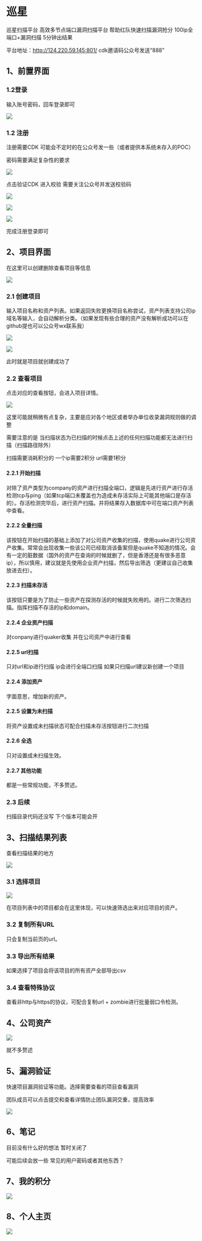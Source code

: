 # 巡星
巡星扫描平台
高效多节点端口漏洞扫描平台 
帮助红队快速扫描漏洞抢分 100ip全端口+漏洞扫描 5分钟出结果

平台地址：http://124.220.59.145:801/
cdk邀请码公众号发送“888”

## 1、前置界面

### 1.2登录

输入账号密码，回车登录即可

![](https://cdn.nlark.com/yuque/0/2025/png/33689649/1759634830113-b17fd021-c3ad-4dd3-927e-1711207c16c3.png)



### 1.2 注册

注册需要CDK 可能会不定时的在公众号发一些（或者提供本系统未存入的POC）

密码需要满足复杂性的要求

![](https://cdn.nlark.com/yuque/0/2025/png/33689649/1759634898231-38827fc6-6ef2-49b4-a951-24960d9a020e.png)

点击验证CDK 进入校验 需要关注公众号并发送校验码

![](https://cdn.nlark.com/yuque/0/2025/png/33689649/1759635099101-dbb4af29-a7b4-4da2-adca-519f890cecbd.png)

![](https://cdn.nlark.com/yuque/0/2025/png/33689649/1759635134832-cefdf40f-3f4a-45d6-b692-cda40961a880.png)

![](https://cdn.nlark.com/yuque/0/2025/png/33689649/1759635152161-23b735be-cc26-4fbf-9d23-a300cc41848f.png)

完成注册登录即可



## 2、项目界面

在这里可以创建删除查看项目等信息

![](https://cdn.nlark.com/yuque/0/2025/png/33689649/1759635302903-0bf1257c-a4b8-46a8-ae00-47f4987a38a5.png)

### 2.1 创建项目

输入项目名称和资产列表。如果返回失败更换项目名称尝试，资产列表支持公司ip域名等输入，会自动解析分类。（如果发现有些合理的资产没有解析成功可以在github提也可以公众号wx联系我）

![](https://cdn.nlark.com/yuque/0/2025/png/33689649/1759635467730-f96e878c-dde0-4586-a61c-4cf86cff4bc6.png)

![](https://cdn.nlark.com/yuque/0/2025/png/33689649/1759635542058-a908156f-cbdc-4ef0-ad97-08cb8c16e027.png)

此时就是项目就创建成功了

### 2.2 查看项目

点击对应的查看按钮，会进入项目详情。

![](https://cdn.nlark.com/yuque/0/2025/png/33689649/1759635632644-1c81ca89-8c83-4472-97a2-367191edccdb.png)

这里可能就稍微有点复杂，主要是应对各个地区或者举办单位收录漏洞规则做的调整

需要注意的是 当扫描状态为已扫描的时候点击上述的任何扫描功能都无法进行扫描（扫描路径除外）

扫描需要消耗积分的 一个ip需要2积分 url需要1积分

#### 2.2.1 开始扫描

对除了资产类型为company的资产进行扫描全端口，逻辑是先进行资产进行存活检测tcp与ping（如果tcp端口未覆盖也为造成未存活实际上可能其他端口是存活的）。存活检测完毕后，进行资产扫描。并将结果存入数据库中可在端口资产列表中查看。

#### 2.2.2 全量扫描

该按钮在开始扫描的基础上添加了对公司资产收集的扫描，使用quake进行公司资产收集。常常会出现收集一些该公司已经取消该备案但是quake不知道的情况。会有一定的脏数据（国外的资产在查询的时候就删了，但是香港还是有很多恶意ip），所以慎用，建议就是先使用企业资产扫描，然后导出筛选（更建议自己收集放进去扫）。

#### 2.2.3  扫描未存活

该按钮只要是为了防止一些资产在探测存活的时候就失败用的。进行二次筛选扫描。指挥扫描不存活的ip和domain。

#### 2.2.4 企业资产扫描

对conpany进行quaker收集 并在公司资产中进行查看

#### 2.2.5 url扫描

只对url和ip进行扫描 ip会进行全端口扫描 如果只扫描url建议新创建一个项目

#### 2.2.4 添加资产

字面意思，增加新的资产。

#### 2.2.5 设置为未扫描

将资产设置成未扫描状态可配合扫描未存活按钮进行二次扫描

#### 2.2.6 全选

只对设置成未扫描生效。

#### 2.2.7 其他功能

都是一些常规功能，不多赘述。

### 2.3 后续

扫描目录代码还没写 下个版本可能会开



## 3、扫描结果列表

查看扫描结果的地方

![](https://cdn.nlark.com/yuque/0/2025/png/33689649/1759637486037-147f92d4-538f-4e4e-842d-c8845dd6264d.png)

### 3.1 选择项目

![](https://cdn.nlark.com/yuque/0/2025/png/33689649/1752126023624-dfaaeaa3-6d2a-4405-b6b5-4b0c0a4c4b53.png)

在项目列表中的项目都会在这里体现，可以快速筛选出来对应项目的资产。

### 3.2 复制所有URL

只会复制当前页的url。

### 3.3 导出所有结果

如果选择了项目会将该项目的所有资产全部导出csv

### 3.4 查看特殊协议

查看非http与https的协议，可配合复制url + zombie进行批量弱口令检测。

## 4、公司资产

![](https://cdn.nlark.com/yuque/0/2025/png/33689649/1759637867742-7923a5fb-3f66-4429-ab6f-e4d0e51778d4.png)

就不多赘述

## 5、漏洞验证

快速项目漏洞验证等功能。选择需要查看的项目查看漏洞

团队成员可以点击提交和查看详情防止团队漏洞交重，提高效率

![](https://cdn.nlark.com/yuque/0/2025/png/33689649/1759637957020-51beee5e-d459-442b-b33e-313729bd75de.png)



## 6、笔记

目前没有什么好的想法 暂时关闭了

可能后续会放一些 常见的用户密码或者其他东西？

## 7、我的积分

![](https://cdn.nlark.com/yuque/0/2025/png/33689649/1759638268039-d6d50ff1-c32a-4156-bf8f-a61c329732a1.png)



## 8、个人主页

![](https://cdn.nlark.com/yuque/0/2025/png/33689649/1759638286800-62b3f48c-e582-40d7-84c5-a5458dff38d8.png)

